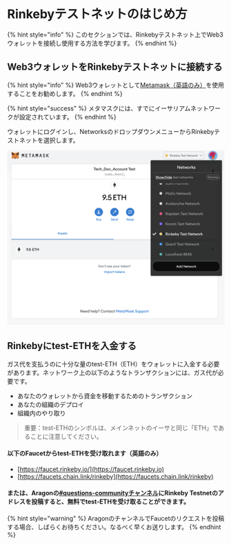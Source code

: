 # Rinkebyテストネットのはじめ方

{% hint style="info" %}
このセクションでは、Rinkebyテストネット上でWeb3ウォレットを接続し使用する方法を学びます。
{% endhint %}

## Web3ウォレットをRinkebyテストネットに接続する

{% hint style="info" %}
Web3ウォレットとして[Metamask（英語のみ）](https://metamask.io)を使用することをお勧めします。&#x20;
{% endhint %}

{% hint style="success" %}
メタマスクには、すでにイーサリアムネットワークが設定されています。
{% endhint %}

ウォレットにログインし、NetworksのドロップダウンメニューからRinkebyテストネットを選択します。

![Rinkebyテストネットを選択](<../../.gitbook/assets/Schermata 2022-02-03 alle 12.24.26.png>)

## **Rinkebyにtest-ETHを入金する**

ガス代を支払うのに十分な量のtest-ETH（ETH）をウォレットに入金する必要があります。ネットワーク上の以下のようなトランザクションには、ガス代が必要です。

* あなたのウォレットから資金を移動するためのトランザクション
* あなたの組織のデプロイ
* 組織内のやり取り

> 重要：test-ETHのシンボルは、メインネットのイーサと同じ「ETH」であることに注意してください。

#### 以下のFaucetからtest-ETHを受け取れます（英語のみ）

* [https://faucet.rinkeby.io/](https://faucet.rinkeby.io)
* [https://faucets.chain.link/rinkeby](https://faucets.chain.link/rinkeby)

#### または、Aragonの[#questions-communityチャンネル](https://discord.com/channels/672466989217873929/694844628586856469)にRinkeby Testnetのアドレスを投稿すると、無料でtest-ETHを受け取ることができます。

{% hint style="warning" %}
AragonのチャンネルでFaucetのリクエストを投稿する場合、しばらくお待ちください。なるべく早くお送りします。
{% endhint %}
